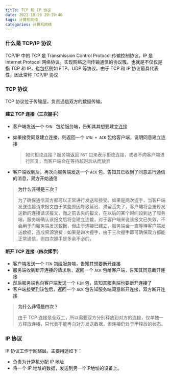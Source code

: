 ```yaml
---
title: TCP 和 IP 协议
date: 2021-10-26 20:19:46
tags: 计算机网络
categories: 计算机网络
---
```


### 什么是 TCP/IP 协议

TCP/IP 中的 TCP 是 Transmission Control Protocol 传输控制协议，IP 是 Internet
Protocol 网络协议。实现网络之间传输通信的协议簇。也就是不仅仅是指 TCP 和 IP，也包括例如 FTP、UDP 等协议。由于 TCP 和 IP 协议最具代表性，因此常称 TCP/IP 协议

### TCP 协议

TCP 协议位于传输层，负责通信双方的数据传输。

#### 建立 TCP 连接（三次握手）

* 客户端发送一个 `SYN ` 包给服务端，告知其其想要建立连接

* 如果接受同意建立连接，则返回一个 `SYN + ACK` 包给客户端，说明同意建立连接

  > 如何拒绝连接？服务端返回 `RST` 包来表示拒绝连接，或者不向客户端进行回复，而客户端会在等待超时后从而放弃

* 客户端收到后，再次向服务端发送一个 `ACK` 包，告知其已收到了同意进行通信的消息，双方开始通信

> **为什么非得是三次？**
> 
> 为了确保通信双方都可以正常进行发送和接受。如果是两次握手，当客户端发送连接请求报文由于某些原因导致延迟、滞留丢失了，客户端将会重传发送新的连接请求报文，而之前丢失的报文，在以后的某个时间段到达了服务端，服务端确认该报文后将会建立连接，对于客户端来说该报文已失效，不会用于向服务端发送数据，但由于连接已建立，服务端会一直等待客户端发送数据，造成资源浪费；如果是四次握手，由于三次握手即可确保双方都能正常通信，则四次握手是多余不必的，

#### 断开 TCP 连接（四次挥手）

* 客户端发送一个 `FIN` 包给服务端，告知其想要断开连接
* 服务端收到断开连接的请求后，返回一个 `ACK` 包给客户端，告知其同意断开连接
* 然后服务端也向客户端发送一个 `FIN` 包，告知其服务端也要断开连接了
* 客户端接受到该包后，返回一个 `ACK` 包告知服务端同意断开连接，双方断开连接

> **为什么非得是四次？**
>
> 由于 TCP 连接是全双工，所以需要双方分别释放到对方的连接，仅单独一方释放连接，只代表不能再向对方发送数据，但连接仍处于半释放的状态。

### IP 协议

IP 协议工作于网络层。主要用途如下：

* 负责为计算机分配 IP 地址
* 将一个 IP 地址的数据，发送到另一个IP地址的设备上。

